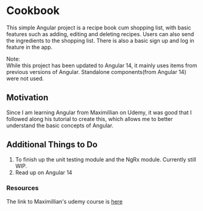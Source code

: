 # Cookbook

This simple Angular project is a recipe book cum shopping list, with basic features such as adding, editing and deleting recipes. Users can also send the ingredients to the shopping list. There is also a basic sign up and log in feature in the app.

Note: \
While this project has been updated to Angular 14, it mainly uses items from previous versions of Angular. Standalone components(from Angular 14) were not used.

## Motivation

Since I am learning Angular from Maximillian on Udemy, it was good that I followed along his tutorial to create this, which allows me to better understand the basic concepts of Angular.

## Additional Things to Do

1. To finish up the unit testing module and the NgRx module. Currently still WIP.
2. Read up on Angular 14

### Resources

The link to Maximillian's udemy course is [here](https://www.udemy.com/course/the-complete-guide-to-angular-2/)
